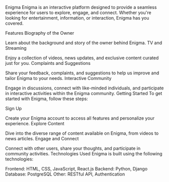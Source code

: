Enigma
Enigma is an interactive platform designed to provide a seamless experience for users to explore, engage, and connect. Whether you're looking for entertainment, information, or interaction, Enigma has you covered.

Features
Biography of the Owner

Learn about the background and story of the owner behind Enigma.
TV and Streaming

Enjoy a collection of videos, news updates, and exclusive content curated just for you.
Complaints and Suggestions

Share your feedback, complaints, and suggestions to help us improve and tailor Enigma to your needs.
Interactive Community

Engage in discussions, connect with like-minded individuals, and participate in interactive activities within the Enigma community.
Getting Started
To get started with Enigma, follow these steps:

Sign Up

Create your Enigma account to access all features and personalize your experience.
Explore Content

Dive into the diverse range of content available on Enigma, from videos to news articles.
Engage and Connect

Connect with other users, share your thoughts, and participate in community activities.
Technologies Used
Enigma is built using the following technologies:

Frontend: HTML, CSS, JavaScript, React.js
Backend: Python, Django
Database: PostgreSQL
Other: RESTful API, Authentication